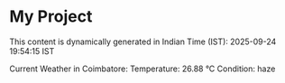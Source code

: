 # My Project

This content is dynamically generated in Indian Time (IST): 2025-09-24 19:54:15 IST


Current Weather in Coimbatore:
Temperature: 26.88 °C
Condition: haze

